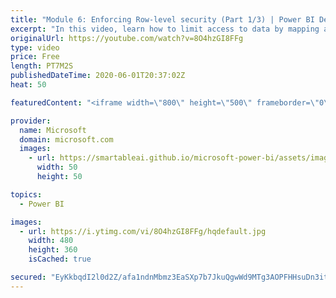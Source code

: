 ```yaml
---
title: "Module 6: Enforcing Row-level security (Part 1/3) | Power BI Developer in a Day"
excerpt: "In this video, learn how to limit access to data by mapping application users to dataset roles. This is video 16 of 20.    The Power BI Developer in a Day online course empowers you as an app developer with the technical knowledge required to embed Power BI content. We recommend you watch the videos"
originalUrl: https://youtube.com/watch?v=8O4hzGI8FFg
type: video
price: Free
length: PT7M2S
publishedDateTime: 2020-06-01T20:37:02Z
heat: 50

featuredContent: "<iframe width=\"800\" height=\"500\" frameborder=\"0\" src=\"https://www.youtube.com/embed/8O4hzGI8FFg\" allow=\"accelerometer; autoplay; encrypted-media; gyroscope; picture-in-picture\" allowfullscreen></iframe>"

provider:
  name: Microsoft
  domain: microsoft.com
  images:
    - url: https://smartableai.github.io/microsoft-power-bi/assets/images/organizations/microsoft.com-50x50.jpg
      width: 50
      height: 50

topics:
  - Power BI

images:
  - url: https://i.ytimg.com/vi/8O4hzGI8FFg/hqdefault.jpg
    width: 480
    height: 360
    isCached: true

secured: "EyKkbqdI2l0d2Z/afa1ndnMbmz3EaSXp7b7JkuQgwWd9MTg3AOPFHHsuDn3itiBgKx8xGeIRbA0BFlSiAEYL0enpTto93qmXy7Dq3VEGhZpWmTXgsA43XKpiWtYZauEQ8sTw+RKkHfUBcdtE77KDNaH6+DsNkCOR+DUpMiv3Z5LNfysfmCpNkVSXijM50dI50BHVom85VBK8r4IvrJ4d0gnaKoaxRm+SBsBafIkOLF/yWcuWMsTqrsvLT8jzmwQmAWHdxrcKNyBmzmvvaE58JETMPz2Z3TZRv1IoUBDT/cHyj0kMzrVRxiGoQpFVWmCpHePCaZqgSmXSOjq2lRSE8MEH96VUHv+h0kMiIJ7KsAoGrAew5wn2iXjEqdSsukiS7vKhFE95AAMeTOk8isp3TLNF4cCbAsKi+OaEoubj3YU=;2e4rgjqaCZlg3WlnUD3g5Q=="
---
```


